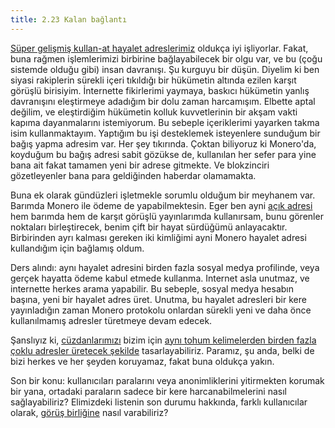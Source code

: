 ```yaml
---
title: 2.23 Kalan bağlantı
---
```


[Süper gelişmiş kullan-at hayalet
adreslerimiz](2.22_stealth_addresses.md) oldukça iyi işliyorlar.
Fakat, buna rağmen işlemlerimizi birbirine bağlayabilecek bir olgu
var, ve bu (çoğu sistemde olduğu gibi) insan davranışı.  Şu kurguyu
bir düşün.  Diyelim ki ben siyasi rakiplerin sürekli içeri tıkıldığı
bir hükümetin altında ezilen karşıt görüşlü birisiyim.  İnternette
fikirlerimi yaymaya, baskıcı hükümetin yanlış davranışını eleştirmeye
adadığım bir dolu zaman harcamışım.  Elbette aptal değilim, ve
eleştirdiğim hükümetin kolluk kuvvetlerinin bir akşam vakti kapıma
dayanmalarını istemiyorum.  Bu sebeple içeriklerimi yayarken takma
isim kullanmaktayım.  Yaptığım bu işi desteklemek isteyenlere sunduğum
bir bağış yapma adresim var.  Her şey tıkırında.  Çoktan biliyoruz ki
Monero'da, koyduğum bu bağış adresi sabit gözükse de, kullanılan her
sefer para yine bana ait fakat tamamen yeni bir adrese gitmekte.  Ve
blokzinciri gözetleyenler bana para geldiğinden haberdar olamamakta.

Buna ek olarak gündüzleri işletmekle sorumlu olduğum bir meyhanem var.
Barımda Monero ile ödeme de yapabilmektesin.  Eger ben ayni [açık
adresi](2.21_addresses.md) hem barımda hem de karşıt görüşlü
yayınlarımda kullanırsam, bunu görenler noktaları birleştirecek, benim
çift bir hayat sürdüğümü anlayacaktır.  Birbirinden ayrı kalması
gereken iki kimliğimi ayni Monero hayalet adresi kullandığım için
bağlamış oldum.

Ders alındı: aynı hayalet adresini birden fazla sosyal medya
profilinde, veya gerçek hayatta ödeme kabul etmede kullanma.  Internet
asla unutmaz, ve internette herkes arama yapabilir.  Bu sebeple,
sosyal medya hesabın başına, yeni bir hayalet adres üret.  Unutma, bu
hayalet adresleri bir kere yayınladığın zaman Monero protokolu
onlardan sürekli yeni ve daha önce kullanılmamış adresler türetmeye
devam edecek.

Şanslıyız ki, [cüzdanlarımızı](2.14_wallets.md) bizim için [aynı tohum
kelimelerden birden fazla çoklu adresler üretecek
şekilde](2.29_accounts.md) tasarlayabiliriz.  Paramız, şu anda, belki
de bizi herkes ve her şeyden koruyamaz, fakat buna oldukça yakın.

Son bir konu: kullanıcıları paralarını veya anonimliklerini
yitirmekten korumak bir yana, ortadaki paraların sadece bir kere
harcanabilmelerini nasıl sağlayabiliriz?  Elimizdeki listenin son
durumu hakkında, farklı kullanıcılar olarak, [görüş
birliğine](2.24_consensus.md) nasıl varabiliriz?

